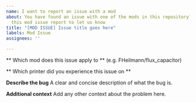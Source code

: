```yaml
---
name: I want to report an issue with a mod
about: You have found an issue with one of the mods in this repository? Please use
  this mod issue report to let us know
title: "[MOD ISSUE] Issue title goes here"
labels: Mod Issue
assignees: ''

---
```


** Which mod does this issue apply to **
(e.g. FHeilmann/flux_capacitor)

** Which printer did you experience this issue on **

**Describe the bug**
A clear and concise description of what the bug is.

**Additional context**
Add any other context about the problem here.
